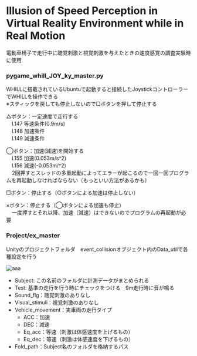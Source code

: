 # Illusion of Speed Perception in Virtual Reality Environment while in Real Motion
電動車椅子で走行中に聴覚刺激と視覚刺激を与えたときの速度感覚の調査実験時に使用

### pygame_whill_JOY_ky_master.py

WHILLに搭載されているUbuntuで起動すると接続したJoystickコントローラーでWHILLを操作できる  
※スティックを戻しても停止しないので□ボタンを押して停止する

△ボタン：一定速度で走行する  
    l.147 等速条件(0.9m/s)  
    l.148 加速条件  
    l.149 減速条件

◯ボタン：加速(減速)を開始する  
    l.155 加速(0.053m/s^2)  
    l.156 減速(-0.053m/^2)  
    2回押すとスレッドの多重起動によってエラーが起こるので一回一回プログラムを再起動しなければならない（もっといい方法があるかも）
  
 □ボタン：停止する（○ボタンによる加速は停止しない）
 
 ×ボタン：停止する（◯ボタンによる加速も停止）  
     一度押すとそれ以降、加速（減速）はできないのでプログラムの再起動が必要
  
  ### Project/ex_master
  
  Unityのプロジェクトフォルダ　event_collisionオブジェクト内のData_utilで各種設定を行う
  
![aaa](https://user-images.githubusercontent.com/63037880/155871882-de79d7fd-c146-492b-adc1-af2b43abf59e.png)

- Subject: この名前のフォルダに計測データがまとめられる
- Test: 基準の走行を行う時にチェックをつける　9m走行時に音が鳴る
- Sound_flg：聴覚刺激のありなし
- Visual_stimuli：視覚刺激のありなし
- Vehicle_movement：実車両の走行タイプ
    - ACC：加速
    - DEC：減速
    - Eq_acc：等速（刺激は体感速度を上げるもの）
    - Eq_dec：等速（刺激は体感速度を下げるもの）
- Fold_path：Subject名のフォルダを格納するパス
